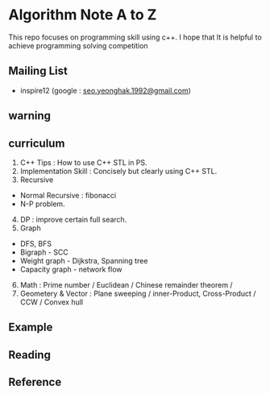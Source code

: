# Algorithm Note A to Z

This repo focuses on programming skill using c++. I hope that It is helpful to achieve programming solving competition

## Mailing List
* inspire12 (google : seo.yeonghak.1992@gmail.com)

## warning

## curriculum

1. C++ Tips : How to use C++ STL in PS.
2. Implementation Skill : Concisely but clearly using C++ STL.
3. Recursive
 * Normal Recursive : fibonacci
 * N-P problem.
4. DP : improve certain full search.  
5. Graph
 * DFS, BFS  
 * Bigraph - SCC
 * Weight graph - Dijkstra, Spanning tree
 * Capacity graph - network flow
6. Math : Prime number / Euclidean / Chinese remainder theorem /
7. Geometery & Vector : Plane sweeping / inner-Product, Cross-Product / CCW / Convex hull


## Example

## Reading

## Reference
